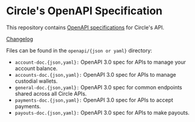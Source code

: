 # Circle's OpenAPI Specification

This repository contains [OpenAPI specifications][openapi] for Circle's API.

[Changelog](https://github.com/circlefin/openapi/releases/)


Files can be found in the `openapi/{json or yaml}` directory:

* `account-doc.{json,yaml}:` OpenAPI 3.0 spec for APIs to manage your account balance.
* `accounts-doc.{json,yaml}:` OpenAPI 3.0 spec for APIs to manage custodial wallets.
* `general-doc.{json,yaml}:` OpenAPI 3.0 spec for common endpoints shared across all Circle APIs.
* `payments-doc.{json,yaml}:` OpenAPI 3.0 spec for APIs to accept payments.
* `payouts-doc.{json,yaml}:` OpenAPI 3.0 spec for APIs to make payouts.


[openapi]: https://www.openapis.org/